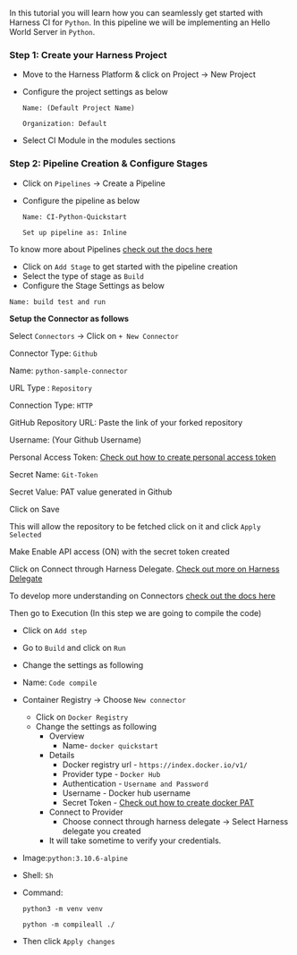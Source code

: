 In this tutorial you will learn how you can seamlessly get started with Harness CI for ```Python```. In this pipeline we will be implementing an Hello World Server in ```Python```.

### Step 1: Create your Harness Project

- Move to the Harness Platform & click on Project -> New Project
- Configure the project settings as below

  ```Name: (Default Project Name)```


  ```Organization: Default```

- Select CI Module in the modules sections


### Step 2: Pipeline Creation & Configure Stages

- Click on ```Pipelines``` -> Create a Pipeline 
- Configure the pipeline as below

  ```Name: CI-Python-Quickstart```

  ```Set up pipeline as: Inline```


To know more about Pipelines [check out the docs here](overview.md)

- Click on ```Add Stage``` to get started with the pipeline creation
- Select the type of stage as ```Build```
- Configure the Stage Settings as below

```Name: build test and run```

**Setup the Connector as follows**

Select ```Connectors``` -> Click on ```+ New Connector```

Connector Type: ```Github```

Name: ```python-sample-connector ```

URL Type : ```Repository```

Connection Type: ```HTTP```

GitHub Repository URL: Paste the link of your forked repository

Username: (Your Github Username)

Personal Access Token: [Check out how to create personal access token](https://docs.github.com/en/authentication/keeping-your-account-and-data-secure/creating-a-personal-access-token)

Secret Name: ```Git-Token```

Secret  Value: PAT value generated in Github

Click on Save 

This will allow the repository to be fetched click on it and click ```Apply Selected```

Make Enable API access (ON) with the secret token created

Click on Connect through Harness Delegate. [Check out more on Harness Delegate](https://docs.harness.io/article/sjjik49xww-kubernetes-cluster-connector-settings-reference)

To develop more understanding on Connectors [check out the docs here](overview.md)

Then go to Execution (In this step we are going to compile the code)

- Click on ```Add step``` 
- Go to ```Build``` and click on ```Run```
- Change the settings as following 
- Name: ```Code compile```
- Container Registry -> Choose ```New connector```
   - Click on ```Docker Registry```
   - Change the settings as following 
       - Overview 
         - Name- ```docker quickstart```
       - Details 
         - Docker registry url -  ```https://index.docker.io/v1/```
         - Provider type - ```Docker Hub``` 
         - Authentication - ```Username and Password```
         - Username - Docker hub username 
         - Secret Token - [Check out how to create docker PAT](Secret.md)
       - Connect to Provider 
         - Choose connect through harness delegate -> Select Harness delegate you created 
       - It will take sometime to verify your credentials.
 - Image:```python:3.10.6-alpine```
 - Shell: ```Sh```
 - Command:
 
   ```python3 -m venv venv```
   
   ```python -m compileall ./```
 - Then click ```Apply changes``` 
               






